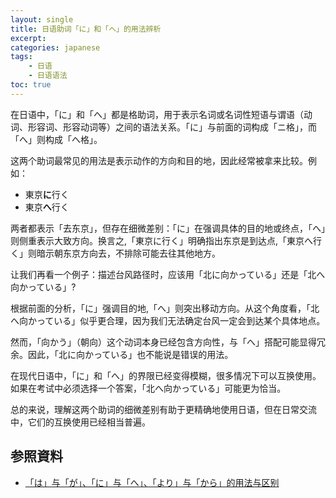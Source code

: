 ```yaml
---
layout: single
title: 日语助词「に」和「へ」的用法辨析
excerpt:
categories: japanese
tags:
    - 日语
    - 日语语法
toc: true
---
```


在日语中，「に」和「へ」都是格助词，用于表示名词或名词性短语与谓语（动词、形容词、形容动词等）之间的语法关系。「に」与前面的词构成「ニ格」，而「へ」则构成「へ格」。

这两个助词最常见的用法是表示动作的方向和目的地，因此经常被拿来比较。例如：

- 東京**に**行く
- 東京**へ**行く

两者都表示「去东京」，但存在细微差别：「に」在强调具体的目的地或终点，「へ」则侧重表示大致方向。换言之,「東京に行く」明确指出东京是到达点,「東京へ行く」则暗示朝东京方向去，不排除可能去往其他地方。

让我们再看一个例子：描述台风路径时，应该用「北に向かっている」还是「北へ向かっている」?

根据前面的分析，「に」强调目的地,「へ」则突出移动方向。从这个角度看，「北へ向かっている」似乎更合理，因为我们无法确定台风一定会到达某个具体地点。

然而，「向かう」（朝向）这个动词本身已经包含方向性，与「へ」搭配可能显得冗余。因此，「北に向かっている」也不能说是错误的用法。

在现代日语中，「に」和「へ」的界限已经变得模糊，很多情况下可以互换使用。如果在考试中必须选择一个答案，「北へ向かっている」可能更为恰当。

总的来说，理解这两个助词的细微差别有助于更精确地使用日语，但在日常交流中，它们的互换使用已经相当普遍。

## 参照資料

- [「は」与「が」、「に」与「へ」、「より」与「から」的用法与区别](/japanese/joshi/)
